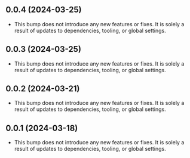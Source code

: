## 0.0.4 (2024-03-25)


- This bump does not introduce any new features or fixes. It is solely a result of updates to dependencies, tooling, or global settings.
## 0.0.3 (2024-03-25)


- This bump does not introduce any new features or fixes. It is solely a result of updates to dependencies, tooling, or global settings.
## 0.0.2 (2024-03-21)


- This bump does not introduce any new features or fixes. It is solely a result of updates to dependencies, tooling, or global settings.
## 0.0.1 (2024-03-18)


- This bump does not introduce any new features or fixes. It is solely a result of updates to dependencies, tooling, or global settings.